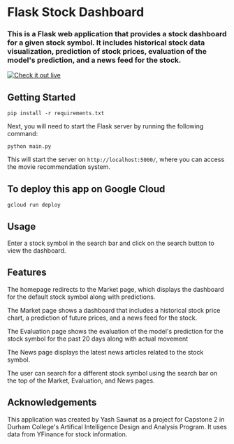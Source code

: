 # Flask Stock Dashboard
### This is a Flask web application that provides a stock dashboard for a given stock symbol. It includes historical stock data visualization, prediction of stock prices, evaluation of the model's prediction, and a news feed for the stock.

[![Check it out live][run_img]][run_link]

[run_img]: https://storage.googleapis.com/cloudrun/button.svg
[run_link]: https://movie-recommender-pssahwnxxa-pd.a.run.app

## Getting Started

````
pip install -r requirements.txt
````

Next, you will need to start the Flask server by running the following command:

````
python main.py
````
This will start the server on `http://localhost:5000/`, where you can access the movie recommendation system.
## To deploy this app on Google Cloud
````
gcloud run deploy
````
## Usage

Enter a stock symbol in the search bar and click on the search button to view the dashboard.

## Features

The homepage redirects to the Market page, which displays the dashboard for the default stock symbol along with predictions.

The Market page shows a dashboard that includes a historical stock price chart, a prediction of future prices, and a news feed for the stock.

The Evaluation page shows the evaluation of the model's prediction for the stock symbol for the past 20 days along with actual movement

The News page displays the latest news articles related to the stock symbol.

The user can search for a different stock symbol using the search bar on the top of the Market, Evaluation, and News pages.

## Acknowledgements
This application was created by Yash Sawnat as a project for Capstone 2 in Durham College's Artifical Intelligence Design and Analysis Program. It uses data from YFinance for stock information.